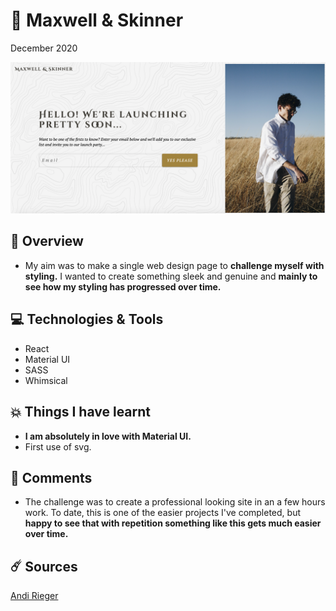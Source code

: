 # 👞 Maxwell & Skinner

December 2020

![homepage](src/assets/homepage.png)

## 🚦 Overview

- My aim was to make a single web design page to **challenge myself with styling.** I wanted to create something sleek and genuine and **mainly to see how my styling has progressed over time.**

## 💻 Technologies & Tools

- React
- Material UI
- SASS
- Whimsical

## 💥 Things I have learnt

- **I am absolutely in love with Material UI.**
- First use of svg.

## 🎯 Comments

- The challenge was to create a professional looking site in an a few hours work. To date, this is one of the easier projects I've completed, but **happy to see that with repetition something like this gets much easier over time.**

## ☄️ Sources

[Andi Rieger](https://unsplash.com/photos/OhHVGV4EUmA)
